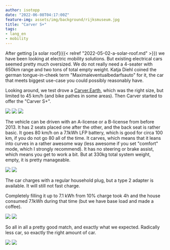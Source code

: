 ```yaml
---
author: isotopp
date: "2022-06-08T04:17:00Z"
feature-img: assets/img/background/rijksmuseum.jpg
title: "Carver S+"
tags:
- lang_en
- mobility
---
```


After getting [a solar roof]({{< relref "2022-05-02-a-solar-roof.md" >}}) we have been looking at electric mobility solutions.
But existing electrical cars seemed pretty much oversized.
We do not really need a 4-seater with 650km range and two tons of total empty weight.
Katja Diehl coined the german tongue-in-cheek term "Maximaleventualbedarfsauto" for it, the car that meets biggest use-case you could possibly reasonably have.

Looking around, we test drove a [Carver.Earth](https://carver.earth/), which was the right size, but limited to 45 km/h (and bike pathes in some areas).
Then Carver started to offer the "Carver S+".

![](/uploads/2022/06/carver1.jpg)
![](/uploads/2022/06/carver2.jpg)
![](/uploads/2022/06/carver3.jpg)

The vehicle can be driven with an A-license or a B-license from before 2013.
It has 2 seats placed one after the other, and the back seat is rather basic.
It goes 80 km/h on a 7.1kWh LFP battery, which is good for circa 100 km, if you do not go 80 all of the time.
It carves, which means that it leans into curves in a rather awesome way (less awesome if you set "comfort" mode, which I strongly recommend).
It has no steering or brake assist, which means you get to work a bit.
But at 330kg total system weight, empty, it is pretty manageable.

![](/uploads/2022/06/carver4.jpg)
![](/uploads/2022/06/carver5.jpg)

The car charges with a regular household plug, but a type 2 adapter is available.
It will still not fast charge.

Completely filling it up to 7.1 kWh from 10% charge took 4h and the house consumed 7.1kWh during that time (but we have base load and made a coffee).

![](/uploads/2022/06/carver6.jpg)
![](/uploads/2022/06/carver7.png)

So all in all a pretty good match, and exactly what we expected.
Radically less car, so exactly the right amount of car.

![](/uploads/2022/06/carver8.jpg)
![](/uploads/2022/06/carver9.jpg)
